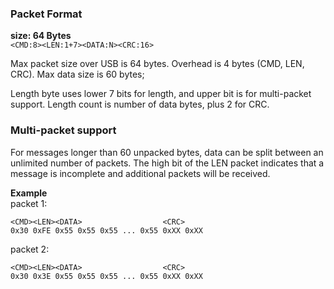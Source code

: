 ### Packet Format

**size: 64 Bytes**  
```<CMD:8><LEN:1+7><DATA:N><CRC:16>```

Max packet size over USB is 64 bytes. Overhead is 4 bytes (CMD, LEN, CRC).
Max data size is 60 bytes;

Length byte uses lower 7 bits for length, and upper bit is for multi-packet support. Length count is number of data bytes, plus 2 for CRC.

### Multi-packet support

For messages longer than 60 unpacked bytes, data can be split between an unlimited number of packets. 
The high bit of the LEN packet indicates that a message is incomplete and additional packets will be received.

**Example**  
packet 1:
```
<CMD><LEN><DATA>                  <CRC>
0x30 0xFE 0x55 0x55 0x55 ... 0x55 0xXX 0xXX
```
packet 2:
```
<CMD><LEN><DATA>                  <CRC>
0x30 0x3E 0x55 0x55 0x55 ... 0x55 0xXX 0xXX
```
